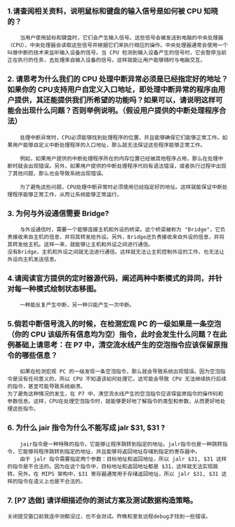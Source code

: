 ### 1.请查阅相关资料，说明鼠标和键盘的输入信号是如何被 CPU 知晓的？
```
    当用户使用鼠标和键盘时，它们会产生输入信号。这些信号会被发送到电脑的中央处理器（CPU），中央处理器会读取这些信号并根据它们来执行相应的操作。中央处理器通常会使用一个叫做中断的技术来监听输入设备的信号。当 CPU 检测到输入设备产生的信号时，它会暂停当前正在执行的任务，去处理来自输入设备的信号。这样就能让用户能够随时与电脑交互。
```

### 2. 请思考为什么我们的 CPU 处理中断异常必须是已经指定好的地址？如果你的 CPU支持用户自定义入口地址，即处理中断异常的程序由用户提供，其还能提供我们所希望的功能吗？如果可以，请说明这样可能会出现什么问题？否则举例说明。（假设用户提供的中断处理程序合法）
```
    处理中断异常时，CPU必须能够找到处理程序的位置，并且能够确保它们能够正常工作。如果用户能够自定义中断处理程序的入口地址，那么就无法保证这些程序能够正常工作。

    例如，如果用户提供的中断处理程序所在的内存位置已经被其他程序占用，那么在处理中断时就会出现错误。另外，如果用户提供的中断处理程序代码有语法错误，或者执行过程中出现了其他问题，那么也会导致系统出现错误。

    为了避免这些问题，CPU处理中断异常时必须使用已经指定好的地址。这样就能保证中断处理程序能够正常工作，从而让系统能够正常运行。
```
### 3. 为何与外设通信需要 Bridge?
```
    与外设通信时，需要一个能够连接主机和外设的桥梁。这个桥梁被称为 "Bridge"，它负责接收来自主机的信息，并将其转发给外设。另外，Bridge还负责接收来自外设的信息，并将其转发给主机。这样一来，就能够让主机和外设之间进行通信。
没有Bridge，主机和外设之间就无法进行通信。这样就无法让主机控制外设的工作，也无法让外设向主机发送信息。
```

### 4.请阅读官方提供的定时器源代码，阐述两种中断模式的异同，并针对每一种模式绘制状态移图。
```
    一种能反复产生中断，另一种只能产生一次中断。
```

### 5.倘若中断信号流入的时候，在检测宏观 PC 的一级如果是一条空泡（你的 CPU 该级所有信息均为空）指令，此时会发生什么问题？在此例基础上请思考：在 P7 中，清空流水线产生的空泡指令应该保留原指令的哪些信息？
```
    如果在检测宏观 PC 的一级发现一条空泡指令，那么就会导致系统出现错误。因为空泡指令是没有任何意义的，所以 CPU 不知道该如何处理它。这可能会导致 CPU 无法继续执行后续的指令，甚至可能导致系统崩溃。
为了避免这种情况的发生，在 P7 中，清空流水线产生的空泡指令应该保留原指令的操作码和参数信息。这样，CPU在处理空泡指令时，就能够更好地了解指令的类型和参数，从而更好地处理这些指令。
```
### 6. 为什么 jair 指令为什么不能写成 jalr $31, $31 ?
```
    jair指令是一种特殊的指令，它能够让程序跳转到指定的地址。jalr指令也是一种跳转指令，它能够将程序跳转到指定的地址，并且能够将返回地址存储到指定的寄存器中。
    由于 jalr 指令需要指定两个参数：目标地址和返回地址，所以 jalr $31, $31 这样的指令是不合法的。因为在这个指令中，目标地址和返回地址都是 $31，这样就无法实现跳转。另外，在 MIPS 架构中，$31 寄存器通常用于存储返回地址，所以 jalr $31, $31 这样的指令在语义上也是不合法的。
```
### 7. [P7 选做] 请详细描述你的测试方案及测试数据构造策略。
```
关闭提交窗口前我连中测都没过，也不会测试。昨晚和室友远程debug才找到一些错误。
```
